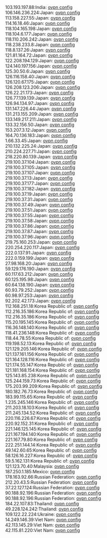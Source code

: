 103.193.197.88:India: [ovpn config](vpn/103_193_197_88.ovpn)  
106.146.236.224:Japan: [ovpn config](vpn/106_146_236_224.ovpn)  
113.158.227.55:Japan: [ovpn config](vpn/113_158_227_55.ovpn)  
114.16.18.46:Japan: [ovpn config](vpn/114_16_18_46.ovpn)  
118.104.165.198:Japan: [ovpn config](vpn/118_104_165_198.ovpn)  
118.104.6.177:Japan: [ovpn config](vpn/118_104_6_177.ovpn)  
118.110.206.242:Japan: [ovpn config](vpn/118_110_206_242.ovpn)  
118.238.233.8:Japan: [ovpn config](vpn/118_238_233_8.ovpn)  
118.8.137.26:Japan: [ovpn config](vpn/118_8_137_26.ovpn)  
121.81.164.72:Japan: [ovpn config](vpn/121_81_164_72.ovpn)  
122.208.194.129:Japan: [ovpn config](vpn/122_208_194_129.ovpn)  
124.140.197.156:Japan: [ovpn config](vpn/124_140_197_156.ovpn)  
125.30.50.6:Japan: [ovpn config](vpn/125_30_50_6.ovpn)  
126.116.158.40:Japan: [ovpn config](vpn/126_116_158_40.ovpn)  
126.120.67.175:Japan: [ovpn config](vpn/126_120_67_175.ovpn)  
126.208.123.206:Japan: [ovpn config](vpn/126_208_123_206.ovpn)  
126.22.21.173:Japan: [ovpn config](vpn/126_22_21_173.ovpn)  
126.77.139.139:Japan: [ovpn config](vpn/126_77_139_139.ovpn)  
126.94.134.97:Japan: [ovpn config](vpn/126_94_134_97.ovpn)  
131.147.226.44:Japan: [ovpn config](vpn/131_147_226_44.ovpn)  
131.213.155.209:Japan: [ovpn config](vpn/131_213_155_209.ovpn)  
133.149.217.211:Japan: [ovpn config](vpn/133_149_217_211.ovpn)  
133.32.156.50:Japan: [ovpn config](vpn/133_32_156_50.ovpn)  
153.207.3.12:Japan: [ovpn config](vpn/153_207_3_12.ovpn)  
164.70.136.183:Japan: [ovpn config](vpn/164_70_136_183.ovpn)  
1.66.33.45:Japan: [ovpn config](vpn/1_66_33_45.ovpn)  
210.132.225.24:Japan: [ovpn config](vpn/210_132_225_24.ovpn)  
210.224.227.71:Japan: [ovpn config](vpn/210_224_227_71.ovpn)  
218.220.80.139:Japan: [ovpn config](vpn/218_220_80_139.ovpn)  
219.100.37.104:Japan: [ovpn config](vpn/219_100_37_104.ovpn)  
219.100.37.105:Japan: [ovpn config](vpn/219_100_37_105.ovpn)  
219.100.37.107:Japan: [ovpn config](vpn/219_100_37_107.ovpn)  
219.100.37.13:Japan: [ovpn config](vpn/219_100_37_13.ovpn)  
219.100.37.177:Japan: [ovpn config](vpn/219_100_37_177.ovpn)  
219.100.37.182:Japan: [ovpn config](vpn/219_100_37_182.ovpn)  
219.100.37.19:Japan: [ovpn config](vpn/219_100_37_19.ovpn)  
219.100.37.31:Japan: [ovpn config](vpn/219_100_37_31.ovpn)  
219.100.37.49:Japan: [ovpn config](vpn/219_100_37_49.ovpn)  
219.100.37.51:Japan: [ovpn config](vpn/219_100_37_51.ovpn)  
219.100.37.55:Japan: [ovpn config](vpn/219_100_37_55.ovpn)  
219.100.37.58:Japan: [ovpn config](vpn/219_100_37_58.ovpn)  
219.100.37.86:Japan: [ovpn config](vpn/219_100_37_86.ovpn)  
219.100.37.87:Japan: [ovpn config](vpn/219_100_37_87.ovpn)  
219.100.37.96:Japan: [ovpn config](vpn/219_100_37_96.ovpn)  
219.75.160.253:Japan: [ovpn config](vpn/219_75_160_253.ovpn)  
220.254.220.117:Japan: [ovpn config](vpn/220_254_220_117.ovpn)  
222.0.137.91:Japan: [ovpn config](vpn/222_0_137_91.ovpn)  
222.0.159.199:Japan: [ovpn config](vpn/222_0_159_199.ovpn)  
27.98.168.20:Japan: [ovpn config](vpn/27_98_168_20.ovpn)  
59.129.176.190:Japan: [ovpn config](vpn/59_129_176_190.ovpn)  
60.117.63.212:Japan: [ovpn config](vpn/60_117_63_212.ovpn)  
60.125.195.98:Japan: [ovpn config](vpn/60_125_195_98.ovpn)  
60.64.138.190:Japan: [ovpn config](vpn/60_64_138_190.ovpn)  
60.93.79.252:Japan: [ovpn config](vpn/60_93_79_252.ovpn)  
60.98.97.253:Japan: [ovpn config](vpn/60_98_97_253.ovpn)  
92.202.42.173:Japan: [ovpn config](vpn/92_202_42_173.ovpn)  
112.168.251.18:Korea Republic of: [ovpn config](vpn/112_168_251_18.ovpn)  
112.216.35.186:Korea Republic of: [ovpn config](vpn/112_216_35_186.ovpn)  
112.216.35.186:Korea Republic of: [ovpn config](vpn/112_216_35_186.ovpn)  
115.20.195.145:Korea Republic of: [ovpn config](vpn/115_20_195_145.ovpn)  
116.36.148.140:Korea Republic of: [ovpn config](vpn/116_36_148_140.ovpn)  
118.41.236.148:Korea Republic of: [ovpn config](vpn/118_41_236_148.ovpn)  
118.44.78.55:Korea Republic of: [ovpn config](vpn/118_44_78_55.ovpn)  
119.198.52.13:Korea Republic of: [ovpn config](vpn/119_198_52_13.ovpn)  
121.129.205.146:Korea Republic of: [ovpn config](vpn/121_129_205_146.ovpn)  
121.137.161.156:Korea Republic of: [ovpn config](vpn/121_137_161_156.ovpn)  
121.164.128.116:Korea Republic of: [ovpn config](vpn/121_164_128_116.ovpn)  
121.174.55.147:Korea Republic of: [ovpn config](vpn/121_174_55_147.ovpn)  
121.181.168.154:Korea Republic of: [ovpn config](vpn/121_181_168_154.ovpn)  
125.143.85.238:Korea Republic of: [ovpn config](vpn/125_143_85_238.ovpn)  
125.244.159.73:Korea Republic of: [ovpn config](vpn/125_244_159_73.ovpn)  
175.203.99.209:Korea Republic of: [ovpn config](vpn/175_203_99_209.ovpn)  
180.182.76.73:Korea Republic of: [ovpn config](vpn/180_182_76_73.ovpn)  
183.99.115.65:Korea Republic of: [ovpn config](vpn/183_99_115_65.ovpn)  
1.235.245.146:Korea Republic of: [ovpn config](vpn/1_235_245_146.ovpn)  
211.203.18.103:Korea Republic of: [ovpn config](vpn/211_203_18_103.ovpn)  
211.245.134.52:Korea Republic of: [ovpn config](vpn/211_245_134_52.ovpn)  
220.116.226.67:Korea Republic of: [ovpn config](vpn/220_116_226_67.ovpn)  
220.92.152.31:Korea Republic of: [ovpn config](vpn/220_92_152_31.ovpn)  
221.146.125.145:Korea Republic of: [ovpn config](vpn/221_146_125_145.ovpn)  
221.167.194.140:Korea Republic of: [ovpn config](vpn/221_167_194_140.ovpn)  
221.167.79.80:Korea Republic of: [ovpn config](vpn/221_167_79_80.ovpn)  
222.251.144.14:Korea Republic of: [ovpn config](vpn/222_251_144_14.ovpn)  
49.142.60.65:Korea Republic of: [ovpn config](vpn/49_142_60_65.ovpn)  
58.126.16.227:Korea Republic of: [ovpn config](vpn/58_126_16_227.ovpn)  
59.5.162.131:Korea Republic of: [ovpn config](vpn/59_5_162_131.ovpn)  
121.123.70.40:Malaysia: [ovpn config](vpn/121_123_70_40.ovpn)  
187.250.1.185:Mexico: [ovpn config](vpn/187_250_1_185.ovpn)  
178.163.92.66:Russian Federation: [ovpn config](vpn/178_163_92_66.ovpn)  
212.20.43.5:Russian Federation: [ovpn config](vpn/212_20_43_5.ovpn)  
37.22.127.124:Russian Federation: [ovpn config](vpn/37_22_127_124.ovpn)  
90.188.92.196:Russian Federation: [ovpn config](vpn/90_188_92_196.ovpn)  
90.188.92.196:Russian Federation: [ovpn config](vpn/90_188_92_196.ovpn)  
184.22.107.83:Thailand: [ovpn config](vpn/184_22_107_83.ovpn)  
49.228.124.242:Thailand: [ovpn config](vpn/49_228_124_242.ovpn)  
109.122.22.224:Ukraine: [ovpn config](vpn/109_122_22_224.ovpn)  
14.249.146.39:Viet Nam: [ovpn config](vpn/14_249_146_39.ovpn)  
42.113.145.29:Viet Nam: [ovpn config](vpn/42_113_145_29.ovpn)  
42.115.81.220:Viet Nam: [ovpn config](vpn/42_115_81_220.ovpn)  
